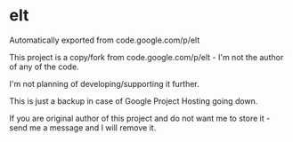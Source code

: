 # elt
Automatically exported from code.google.com/p/elt

This project is a copy/fork from code.google.com/p/elt - I'm not the author of any of the code.

I'm not planning of developing/supporting it further.

This is just a backup in case of Google Project Hosting going down.

If you are original author of this project and do not want me to store it - send me a message and I will remove it.
